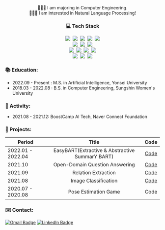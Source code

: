 <div align=center>
👩🏻‍💻 I am majoring in Computer Engineering.<br>
🙋🏻‍♀️ I am interested in Natural Language Processing!

### 💻 Tech Stack 

<img src="https://img.shields.io/badge/Python-3776AB?style=flat-square&logo=Python&logoColor=white"/></a>&nbsp;&nbsp;<img src="https://img.shields.io/badge/JavaScript-F7DF1E?style=flat-square&logo=JavaScript&logoColor=white"/></a>&nbsp;&nbsp;<img src="https://img.shields.io/badge/C++-00599C?style=flat-square&logo=C++&logoColor=white"/></a>&nbsp;&nbsp;<img src="https://img.shields.io/badge/C-A8B9CC?style=flat-square&logo=C&logoColor=white"/></a>&nbsp;&nbsp;<img src="https://img.shields.io/badge/Java-007396?style=flat-square&logo=Java&logoColor=white"/></a>
<br>
<img src="https://img.shields.io/badge/PyTorch-EE4C2C?style=flat-square&logo=PyTorch&logoColor=white"/></a>&nbsp;&nbsp;<img src="https://img.shields.io/badge/TensorFlow-FF6F00?style=flat-square&logo=TensorFlow&logoColor=white"/></a>&nbsp;&nbsp;<img src="https://img.shields.io/badge/Keras-D00000?style=flat-square&logo=Keras&logoColor=white"/>
<br>
<img src="https://img.shields.io/badge/MySQL-4479A1?style=flat-square&logo=MySQL&logoColor=white"/>&nbsp;&nbsp;<img src="https://img.shields.io/badge/Node.js-339933?style=flat-square&logo=Node.js&logoColor=white"/></a>&nbsp;&nbsp;<img src="https://img.shields.io/badge/HTML5-E34F26?style=flat-square&logo=html5&logoColor=white"/></a>&nbsp;&nbsp;<img src="https://img.shields.io/badge/CSS3-1572B6?style=flat-square&logo=CSS3&logoColor=white"/>
<br>
<img src="https://img.shields.io/badge/Git-F05032?style=flat-square&logo=Git&logoColor=white"/></a>&nbsp;&nbsp;<img src="https://img.shields.io/badge/GitHub-181717?style=flat-square&logo=GitHub&logoColor=white"/></a>&nbsp;&nbsp;<img src="https://img.shields.io/badge/Weights & Biases-FFBE00?style=flat-square&logo=WeightsandBiases&logoColor=white"/>

</div>

### 📚 Education: 

- 2022.09 - Present : M.S. in Artificial Intelligence, Yonsei University
- 2018.03 - 2022.08 : B.S. in Computer Engineering, Sungshin Women's University

### 👫 Activity:

- 2021.08 - 2021.12: BoostCamp AI Tech, Naver Connect Foundation

### 👊 Projects:

|Period|Title|Code|
|---|:---:|:---:|
|2022.01 - 2022.04|EasyBART(Extractive & Abstractive SummarY BART)|[Code](https://github.com/kkmjkim/EasyBART)|
|2021.10|Open-Domain Question Answering|[Code](https://github.com/kkmjkim/mrc-level2-nlp-05)|
|2021.09|Relation Extraction|[Code](https://github.com/kkmjkim/klue-level2-nlp-05)|
|2021.08|Image Classification|[Code](https://github.com/kkmjkim/image-classification-level1-02)|
|2020.07 - 2020.08|Pose Estimation Game|Code|


### ✉️ Contact:
[![Gmail Badge](https://img.shields.io/badge/Gmail-d14836?style=flat-square&logo=Gmail&logoColor=white&link=mailto:minjin.kim@yonsei.ac.kr)](mailto:minjin.kim@yonsei.ac.kr)
[![LinkedIn Badge](http://img.shields.io/badge/-LinkedIn-0072b1?style=flat&logo=linkedin&link=https://www.linkedin.com/in/minjin-kim-035367260/)](https://www.linkedin.com/in/minjin-kim-035367260/)
<!--
**kkmjkim/kkmjkim** is a ✨ _special_ ✨ repository because its `README.md` (this file) appears on your GitHub profile.

Here are some ideas to get you started:

- 🔭 I’m currently working on ...
- 🌱 I’m currently learning ...
- 👯 I’m looking to collaborate on ...
- 🤔 I’m looking for help with ...
- 💬 Ask me about ...
- 📫 How to reach me: ...
- 😄 Pronouns: ...
- ⚡ Fun fact: ...
-->
